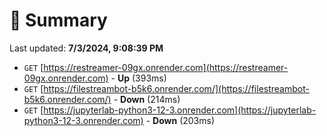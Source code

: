 # 📖 Summary
Last updated: **7/3/2024, 9:08:39 PM**

- `GET` [https://restreamer-09gx.onrender.com](https://restreamer-09gx.onrender.com) - **Up** (393ms)
- `GET` [https://filestreambot-b5k6.onrender.com/](https://filestreambot-b5k6.onrender.com/) - **Down** (214ms)
- `GET` [https://jupyterlab-python3-12-3.onrender.com](https://jupyterlab-python3-12-3.onrender.com) - **Down** (203ms)
